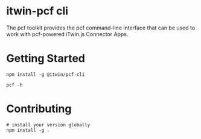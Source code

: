 # itwin-pcf cli

The pcf toolkit provides the pcf command-line interface that can be used to work with pcf-powered iTwin.js Connector Apps. 

# Getting Started 

```console
npm install -g @itwin/pcf-cli
```

```console
pcf -h
```

# Contributing

```console
# install your version globally
npm install -g .
```
